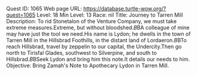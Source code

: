 Quest ID: 1065
Web page URL: https://database.turtle-wow.org/?quest=1065
Level: 18
Min Level: 13
Race: nil
Title: Journey to Tarren Mill
Description: To rid Stonetalon of the Venture Company, we must take extreme measures.Extreme, but without bloodshed.$B$BA colleague of mine may have just the tool we need.His name is Lydon; he dwells in the town of Tarren Mill in the Hillsbrad Foothills, in the distant land of Lordaeron.$B$BTo reach Hillsbrad, travel by zeppelin to our capital, the Undercity.Then go north to Tirisfal Glades, southwest to Silverpine, and south to Hillsbrad.$B$BSeek Lydon and bring him this note.It details our needs to him.
Objective: Bring Zamah's Note to Apothecary Lydon in Tarren Mill.
